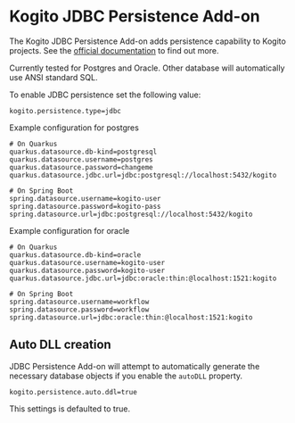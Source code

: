 <!--
  Licensed to the Apache Software Foundation (ASF) under one
  or more contributor license agreements.  See the NOTICE file
  distributed with this work for additional information
  regarding copyright ownership.  The ASF licenses this file
  to you under the Apache License, Version 2.0 (the
  "License"); you may not use this file except in compliance
  with the License.  You may obtain a copy of the License at

    http://www.apache.org/licenses/LICENSE-2.0

  Unless required by applicable law or agreed to in writing,
  software distributed under the License is distributed on an
  "AS IS" BASIS, WITHOUT WARRANTIES OR CONDITIONS OF ANY
  KIND, either express or implied.  See the License for the
  specific language governing permissions and limitations
  under the License.
  -->

# Kogito JDBC Persistence Add-on

The Kogito JDBC Persistence Add-on adds persistence capability to Kogito projects. See the [official documentation](https://docs.jboss.org/kogito/release/latest/html_single/#con-persistence_kogito-developing-process-services) to find out more.

Currently tested for Postgres and Oracle. Other database will automatically use ANSI standard SQL.

To enable JDBC persistence set the following value:
```
kogito.persistence.type=jdbc
```

Example configuration for postgres
```
# On Quarkus
quarkus.datasource.db-kind=postgresql
quarkus.datasource.username=postgres
quarkus.datasource.password=changeme
quarkus.datasource.jdbc.url=jdbc:postgresql://localhost:5432/kogito

# On Spring Boot
spring.datasource.username=kogito-user
spring.datasource.password=kogito-pass
spring.datasource.url=jdbc:postgresql://localhost:5432/kogito
```

Example configuration for oracle
```
# On Quarkus
quarkus.datasource.db-kind=oracle
quarkus.datasource.username=kogito-user
quarkus.datasource.password=kogito-user
quarkus.datasource.jdbc.url=jdbc:oracle:thin:@localhost:1521:kogito

# On Spring Boot
spring.datasource.username=workflow
spring.datasource.password=workflow
spring.datasource.url=jdbc:oracle:thin:@localhost:1521:kogito
```

## Auto DLL creation
JDBC Persistence Add-on will attempt to automatically generate the necessary database objects if you enable the `autoDLL` property.
```
kogito.persistence.auto.ddl=true
```
This settings is defaulted to true.
